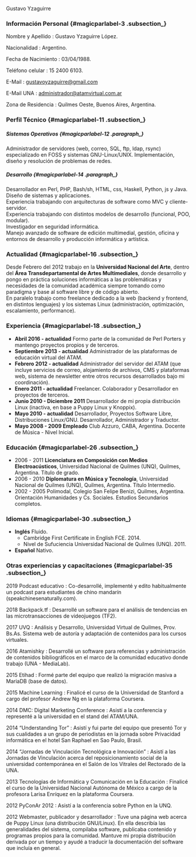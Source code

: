 <div id="magicparlabel-2" class="author">

Gustavo Yzaguirre

</div>

### Información Personal {#magicparlabel-3 .subsection_}

Nombre y Apellido
:   Gustavo Yzaguirre López.

Nacionalidad
:   Argentino.

Fecha de Nacimiento
:   03/04/1988.

Teléfono celular
:   15 2400 6103.

E-Mail
:   gustavoyzaguirre@gmail.com

E-Mail UNA
:   administrador@atamvirtual.com.ar

Zona de Residencia
:   Quilmes Oeste, Buenos Aires, Argentina.

### Perfil Técnico {#magicparlabel-11 .subsection_}

##### Sistemas Operativos {#magicparlabel-12 .paragraph_}

<div id="magicparlabel-13" class="standard">

Administrador de servidores (web, correo, SQL, ftp, ldap, rsync)
especializado en FOSS y sistemas GNU-Linux/UNIX. Implementación, diseño
y resolución de problemas de redes.

</div>

##### Desarrollo {#magicparlabel-14 .paragraph_}

<div id="magicparlabel-15" class="standard">

Desarrollador en Perl, PHP, Bash/sh, HTML, css, Haskell, Python, js y
Java. Diseño de sistemas y aplicaciones.\
 Experiencia trabajando con arquitecturas de software como MVC y
cliente-servidor.\
 Experiencia trabajando con distintos modelos de desarrollo (funcional,
POO, modular).\
 Investigador en seguridad informática.\
 Manejo avanzado de software de edición multimedial, gestión, oficina y
entornos de desarrollo y producción informática y artística.

</div>

### Actualidad {#magicparlabel-16 .subsection_}

<div id="magicparlabel-17" class="standard">

Desde Febrero del 2012 trabajo en la **Universidad Nacional del Arte**,
dentro del **Área Transdepartamental de Artes Multimediales**, donde
desarrollo y pongo en práctica soluciones informáticas a las
problemáticas y necesidades de la comunidad académica siempre tomando
como paradigma y base al software libre y de código abierto.\
 En paralelo trabajo como freelance dedicado a la web (backend y
frontend, en distintos lenguajes) y los sistemas Linux (administración,
optimización, escalamiento, performance).

</div>

### Experiencia {#magicparlabel-18 .subsection_}

-   **Abril 2016 - actualidad** Formo parte de la comunidad de Perl
    Porters y mantengo proyectos propios y de terceros.
-   **Septiembre 2013 - actualidad** Administrador de las plataformas de
    educación virtual del ATAM.
-   **Febrero 2012 - actualidad** Administrador del servidor del ATAM
    (que incluye servicios de correo, alojamiento de archivos, CMS y
    plataformas web, sistema de newsletter entre otros recursos
    desarrollados bajo mi coordinación).
-   **Enero 2011 - actualidad** Freelancer. Colaborador y Desarrollador
    en proyectos de terceros.
-   **Junio 2010 - Diciembre 2011** Desarrollador de mi propia
    distribución Linux (inactiva, en base a Puppy Linux y Knoppix).
-   **Mayo 2010 - actualidad** Desarrollador, Proyectos Software Libre,
    Distribuciones Linux/GNU. Desarrollador, Administrador y Traductor.
-   **Mayo 2008 - 2009 Empleado** Club Azzuro, CABA, Argentina. Docente
    de Música - Nivel Inicial.

### Educación {#magicparlabel-26 .subsection_}

-   2006 - 2011 **Licenciatura en Composición con Medios
    Electroacústicos**, Universidad Nacional de Quilmes (UNQ), Quilmes,
    Argentina. Título de grado.
-   2006 - 2010 **Diplomatura en Música y Tecnología**, Universidad
    Nacional de Quilmes (UNQ), Quilmes, Argentina. Título Intermedio.
-   2002 - 2005 Polimodal, Colegio San Felipe Benizi, Quilmes,
    Argentina. Orientación Humanidades y Cs. Sociales. Estudios
    Secundarios completos.

### Idiomas {#magicparlabel-30 .subsection_}

-   **Inglés** Fluido.
    -   Cambridge First Certificate in English FCE. 2014.
    -   Nivel de Sufuciencia Universidad Nacional de Quilmes (UNQ).
        2011.
-   **Español** Nativo.

### Otras experiencias y capacitaciones {#magicparlabel-35 .subsection_}

2019 Podcast educativo
:   Co-desarrollé, implementé y edito habitualmente un podcast para
    estudiantes de chino mandarín (speakchinesenaturally.com).

2018 Backpack.tf
:   Desarrollé un software para el análisis de tendencias en las
    microtransacciones de videojuegos (TF2).

2017 UVQ
:   Análisis y Desarrollo, Universidad Virtual de Quilmes, Prov. Bs.As.
    Sistema web de autoría y adaptación de contenidos para los cursos
    virtuales.

2016 Atamishky
:   Desarrollé un software para referencias y administración de
    contenidos bibliográficos en el marco de la comunidad educativo
    donde trabajo (UNA - MediaLab).

2015 Etihad
:   Formé parte del equipo que realizó la migración masiva a MariaDB
    (base de datos).

2015 Machine Learning
:   Finalicé el curso de la Universidad de Stanford a cargo del profesor
    Andrew Ng en la plataforma Coursera.

2014 DMC: Digital Marketing Conference
:   Asistí a la conferencia y representé a la universidad en el stand
    del ATAM/UNA.

2014 “Understanding Tor”
:   Asistí y fui parte del equipo que presentó Tor y sus cualidades a un
    grupo de periodistas en la jornada sobre Privacidad informática en
    el hotel San Raphael en Sao Paulo, Brasil.

2014 “Jornadas de Vinculación Tecnológica e Innovación”
:   Asistí a las Jornadas de Vinculación acerca del reposicionamiento
    social de la universidad contemporánea en el Salón de los Vitrales
    del Rectorado de la UNA.

2013 Tecnologias de Informática y Comunicación en la Educación
:   Finalicé el curso de la Universidad Nacional Autónoma de México a
    cargo de la profesora Larisa Enríquez en la plataforma Coursera.

2012 PyConAr 2012
:   Asistí a la conferencia sobre Python en la UNQ.

2012 Webmaster, publicador y desarrollador
:   Tuve una página web acerca de Puppy Linux (una distribución
    GNU/Linux). En ella describía las generalidades del sistema,
    compilaba software, publicaba contenido y programas propios para la
    comunidad. Mantuve mi propia distribución derivada por un tiempo y
    ayudé a traducir la documentación del software que incluía en
    general.


